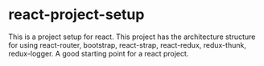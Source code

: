 # react-project-setup
This is a project setup for react.  This project has the architecture structure for using react-router,  bootstrap, react-strap,  react-redux,  redux-thunk,  redux-logger.  A good starting point for a react project.   
